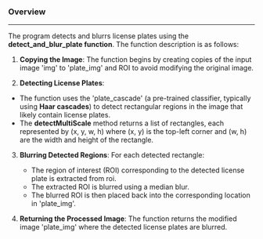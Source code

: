 
### Overview

___

The program detects and blurrs license plates using the **detect_and_blur_plate function**. 
The function description is as follows:
1. **Copying the Image**: The function begins by creating copies of the input image 'img' to 'plate_img' and ROI to avoid modifying the original image.

2. **Detecting License Plates**:
  - The function uses the 'plate_cascade' (a pre-trained classifier, typically using **Haar cascades**) to detect rectangular regions in the image that likely contain license plates.
  - The **detectMultiScale** method returns a list of rectangles, each represented by (x, y, w, h) where (x, y) is the top-left corner and (w, h) are the width and height of the rectangle.

3. **Blurring Detected Regions**:
   For each detected rectangle:
   - The region of interest (ROI) corresponding to the detected license plate is extracted from roi.
   - The extracted ROI is blurred using a median blur.
   - The blurred ROI is then placed back into the corresponding location in 'plate_img'.

4. **Returning the Processed Image**: The function returns the modified image 'plate_img' where the detected license plates are blurred.

